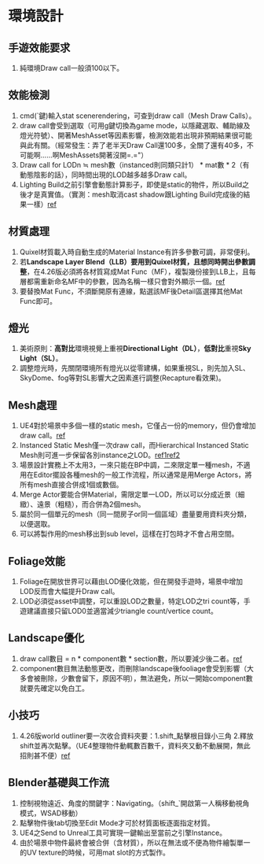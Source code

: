# 環境設計

## 手遊效能要求 
1. 純環境Draw call一般須100以下。

## 效能檢測
1. cmd(`鍵)輸入stat scenerendering，可查到draw call（Mesh Draw Calls）。
2. draw call會受到選取（可用g鍵切換為game mode，以隱藏選取、輔助線及燈光符號）、開著MeshAsset等因素影響，檢測效能若出現非預期結果很可能與此有關。（經常發生：弄了老半天Draw Call還100多，全關了還有40多，不可能啊......啊MeshAssets開著沒開=.="）
3. Draw call for LODn ≒ mesh數（instanced則同類只計1） * mat數 * 2（有動態陰影的話），同時間出現的LOD越多越多Draw call。
4. Lighting Build之前引擎會動態計算影子，即使是static的物件，所以Build之後才是真實值。（實測：mesh取消cast shadow跟Lighting Build完成後的結果一樣）[ref](https://forums.unrealengine.com/development-discussion/content-creation/116237-foliage-tool-and-draw-calls)

## 材質處理
1. Quixel材質載入時自動生成的Material Instance有許多參數可調，非常便利。
2. 若**Landscape Layer Blend（LLB）要用到Quixel材質，且想同時開出參數調整**，在4.26版必須將各材質寫成Mat Func（MF），複製幾份接到LLB上，且每層都需重新命名MF中的參數，因為名稱一樣只會對外顯示一個。[ref](https://www.youtube.com/watch?v=esuOUHfRjsE&ab_channel=MR3D-Dev)
3. 要替換Mat Func，不須斷開原有連線，點選該MF後Detail區選擇其他Mat Func即可。

## 燈光
1. 美術原則：**高對比**環境視覺上重視**Directional Light（DL）**，**低對比**重視**Sky Light（SL）**。
2. 調整燈光時，先關閉環境所有燈光以從零建構，如果重視SL，則先加入SL、SkyDome、fog等對SL影響大之因素進行調整(Recapture看效果)。

## Mesh處理
1. UE4對於場景中多個一樣的static mesh，它僅占一份的memory，但仍會增加draw call。[ref](https://forums.unrealengine.com/development-discussion/architectural-and-design-visualization/86096-static-mesh-instancing)
2. Instanced Static Mesh僅一次draw call，而Hierarchical Instanced Static Mesh則可進一步保留各別instance之LOD。[ref1](https://www.youtube.com/watch?v=oMIbV2rQO4k&ab_channel=TechArtAid)[ref2](https://answers.unrealengine.com/questions/178414/difference-between-instanced-static-mesh-component.html)
3. 場景設計實務上不太用3，一來只能在BP中調，二來限定單一種mesh，不適用在Editor擺設各種mesh的一般工作流程，所以通常是用Merge Actors，將所有mesh直接合併成1個或數個。
4. Merge Actor要能合併Material，需限定單一LOD，所以可以分成近景（細緻）、遠景（粗糙），而合併為2個mesh。
5. 屬於同一個單元的mesh（同一間房子or同一個區域）盡量要用資料夾分類，以便選取。
6. 可以將製作用的mesh移出到sub level，這樣在打包時才不會占用空間。

## Foliage效能
1. Foliage在開放世界可以藉由LOD優化效能，但在開發手遊時，場景中增加LOD反而會大幅提升Draw call。
2. LOD必須從asset中調整，可以重設LOD之數量，特定LOD之tri count等，手遊建議直接只留LOD0並適當減少triangle count/vertice count。

## Landscape優化
1. draw call數目 = n * component數 * section數，所以要減少後二者。[ref](https://zhuanlan.zhihu.com/p/80663129)
2. component數目無法動態更改，而刪除landscape後fooliage會受到影響（大多會被刪除，少數會留下，原因不明），無法避免，所以一開始component數就要先確定以免白工。

## 小技巧
1. 4.26版world outliner要一次收合資料夾要：1.shift_點擊根目錄小三角 2.釋放shift並再次點擊。（UE4整理物件動輒數百數千，資料夾又動不動展開，無此招則甚不便）[ref](https://forums.unrealengine.com/development-discussion/content-creation/59836-how-to-keep-closed-the-folders-in-world-outliner)

## Blender基礎與工作流
1. 控制視物遠近、角度的關鍵字：Navigating。（shift_`開啟第一人稱移動視角模式，WSAD移動）
2. 點擊物件後tab切換至Edit Mode才可於材質面板逐面指定材質。
3. UE4之Send to Unreal工具可實現一鍵輸出至當前之引擎Instance。
4. 由於場景中物件最終會被合併（含材質），所以在無法或不便為物件繪製單一的UV texture的時候，可用mat slot的方式製作。